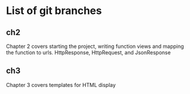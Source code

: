 # List of git branches

## ch2 
Chapter 2 covers starting the project, writing function views and mapping the function to urls.  HttpResponse, HttpRequest, and JsonResponse

## ch3 
Chapter 3 covers templates for HTML display

